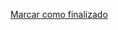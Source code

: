<a onclick="test()" href="https://fx-learning.mgait.services/finish/security-certificates" target="_parent" class="btn primary-btn">Marcar como finalizado</a>
